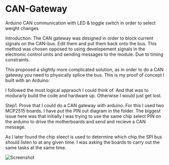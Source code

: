 # CAN-Gateway
Arduino CAN communication with LED &amp; toggle switch in order to select weight changes

Introduction: The CAN gateway was designed in order to block current signals on the CAN-bus. Edit them and put them back onto the bus. This method was chosen opposed to using developement signals in the electronic control units and sending messages to the module. Due to timing constraints.

This proposed a slightly more complicated solution, as in order to do a CAN gateway you need to physically splice the bus. This is my proof of concept I built with an Arduino:

I followed the most logical appraoch I could think of. And that was to modurarly build the code and hardware up. Otherwise I would just get lost.

Step1. Prove that I could do a CAN gateway with arduino. 
For this I used two MCP2515 boards. I have put the PIN out diagram in the folder. The biggest issue here was that initially I was trying to use the same chip select PIN on the arduino to drive the motherboards and send and recieve a CAN message.

As I later found the chip sleect is used to determine which chip the SPI bus should listen to at any given time. I was asking the boards to carry out the same tasks at the same time.

![Screenshot](https://raw.githubusercontent.com/CameronCode22/CANGateway/main/Image_Folder_GitHub/CAN_Passthrough.png)




